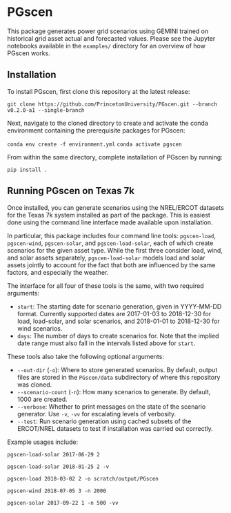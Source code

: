 # PGscen #

This package generates power grid scenarios using GEMINI trained on historical grid asset actual and forecasted values.
Please see the Jupyter notebooks available in the `examples/` directory for an overview of how PGscen works.


## Installation ##

To install PGscen, first clone this repository at the latest release:

```git clone https://github.com/PrincetonUniversity/PGscen.git --branch v0.2.0-a1 --single-branch```

Next, navigate to the cloned directory to create and activate the conda environment containing the prerequisite
packages for PGscen:

```conda env create -f environment.yml```
```conda activate pgscen```

From within the same directory, complete installation of PGscen by running:

```pip install .```


## Running PGscen on Texas 7k ##

Once installed, you can generate scenarios using the NREL/ERCOT datasets for the Texas 7k system installed as part of
the package. This is easiest done using the command line interface made available upon installation.

In particular, this package includes four command line tools: `pgscen-load`, `pgscen-wind`, `pgscen-solar`, and
`pgscen-load-solar`, each of which create scenarios for the given asset type. While the first three consider load, wind,
and solar assets separately, `pgscen-load-solar` models load and solar assets jointly to account for the fact that both
are influenced by the same factors, and especially the weather.

The interface for all four of these tools is the same, with two required arguments:
 - `start`: The starting date for scenario generation, given in YYYY-MM-DD format. Currently supported dates are
            2017-01-03 to 2018-12-30 for load, load-solar, and solar scenarios, and 2018-01-01 to 2018-12-30 for wind
            scenarios.
 - `days`: The number of days to create scenarios for. Note that the implied date range must also fall in the intervals
           listed above for `start`.

These tools also take the following optional arguments:
 - `--out-dir` (`-o`): Where to store generated scenarios. By default, output files are stored in the `PGscen/data`
                       subdirectory of where this repository was cloned.
 - `--scenario-count` (`-n`): How many scenarios to generate. By default, 1000 are created.
 - `--verbose`: Whether to print messages on the state of the scenario generator. Use `-v`, `-vv` for escalating levels
                of verbosity.
 - `--test`: Run scenario generation using cached subsets of the ERCOT/NREL datasets to test if installation was carried
             out correctly.

Example usages include:

`pgscen-load-solar 2017-06-29 2`

`pgscen-load-solar 2018-01-25 2 -v`

`pgscen-load 2018-03-02 2 -o scratch/output/PGscen`

`pgscen-wind 2018-07-05 3 -n 2000`

`pgscen-solar 2017-09-22 1 -n 500 -vv`

